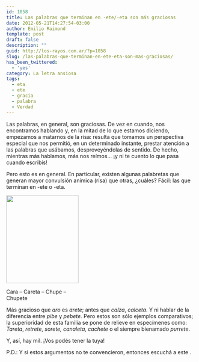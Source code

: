 ```yaml
---
id: 1058
title: Las palabras que terminan en -ete/-eta son más graciosas
date: 2012-05-21T14:27:54-03:00
author: Emilio Raimond
template: post
draft: false
description: ""
guid: http://los-rayos.com.ar/?p=1058
slug: /las-palabras-que-terminan-en-ete-eta-son-mas-graciosas/
has_been_twittered:
  - 'yes'
category: La letra ansiosa
tags:
  - eta
  - ete
  - gracia
  - palabra
  - Verdad
---
```

Las palabras, en general, son graciosas. De vez en cuando, nos encontramos hablando y, en la mitad de lo que estamos diciendo, empezamos a matarnos de la risa: resulta que tomamos un perspectiva especial que nos permitió, en un determinado instante, prestar atención a las palabras que usábamos, desproveyéndolas de sentido. De hecho, mientras más hablamos, más nos reímos... ¡y ni te cuento lo que pasa cuando escribís!

Pero esto es en general. En particular, existen algunas palabretas que generan mayor convulsión anímica (risa) que otras, ¿cuáles? Fácil: las que terminan en -ete o -eta.

<div style="width: 202px" class="wp-caption alignleft">
  <img class="  " title="Groucho" src="https://2.bp.blogspot.com/_gtR2-PoT1l4/TRO2yUYns6I/AAAAAAAABYo/RVUZmnxavoY/s1600/GROUCHO%2BMARX%2BEN%2B%2B4%2BFRASES.jpg" alt="" width="192" height="234" />
  
  <p class="wp-caption-text">
    Cara &#8211; Careta &#8211; Chupe &#8211; Chupete
  </p>
</div>

Más gracioso que _aro_ es _arete_; antes que _calza_, _calceta_. Y ni hablar de la diferencia entre _pibe_ y _pebete._ Pero estos son sólo ejemplos comparativos; la superioridad de esta familia se pone de relieve en especímenes como: _Tareta_, _retrete_, _sorete, canaleta_, _cachete_ o el siempre bienamado _purrete_.

Y, así, hay mil. ¡Vos podés tener la tuya!

P.D.: Y si estos argumentos no te convencieron, entonces escuchá a este .

